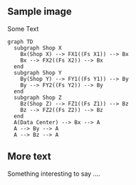 
## Sample image

Some Text

```lang=kroki imgType=mermaid
graph TD
  subgraph Shop X
    Bx(Shop X) --> FX1((Fs X1)) --> Bx
    Bx --> FX2((Fs X2)) --> Bx
  end
  subgraph Shop Y
    By(Shop Y) --> FY1((Fs Y1)) --> By
    By --> FY2((Fs Y2)) --> By
  end
  subgraph Shop Z
    Bz(Shop Z) --> FZ1((Fs Z1)) --> Bz
    Bz --> FZ2((Fs Z2)) --> Bz
  end
  A(Data Center) --> Bx --> A
  A --> By --> A
  A --> Bz --> A
```

## More text

Something interesting to say ....
